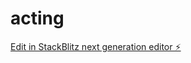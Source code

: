 # acting

[Edit in StackBlitz next generation editor ⚡️](https://stackblitz.com/~/github.com/corneflex/acting)